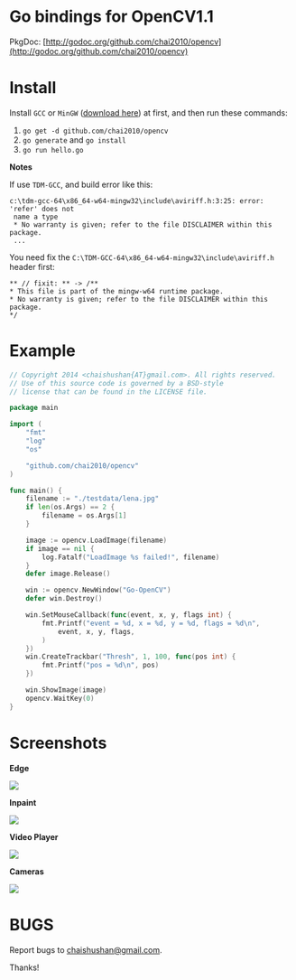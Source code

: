 Go bindings for OpenCV1.1
=========================

PkgDoc: [http://godoc.org/github.com/chai2010/opencv](http://godoc.org/github.com/chai2010/opencv)


Install
=======

Install `GCC` or `MinGW` ([download here](http://tdm-gcc.tdragon.net/download)) at first,
and then run these commands:

1. `go get -d github.com/chai2010/opencv`
2. `go generate` and `go install`
3. `go run hello.go`


**Notes**

If use `TDM-GCC`, and build error like this:

	c:\tdm-gcc-64\x86_64-w64-mingw32\include\aviriff.h:3:25: error: 'refer' does not
	 name a type
	 * No warranty is given; refer to the file DISCLAIMER within this package.
	 ...

You need fix the `C:\TDM-GCC-64\x86_64-w64-mingw32\include\aviriff.h` header first:

	** // fixit: ** -> /**
	* This file is part of the mingw-w64 runtime package.
	* No warranty is given; refer to the file DISCLAIMER within this package.
	*/


Example
=======

```Go
// Copyright 2014 <chaishushan{AT}gmail.com>. All rights reserved.
// Use of this source code is governed by a BSD-style
// license that can be found in the LICENSE file.

package main

import (
	"fmt"
	"log"
	"os"

	"github.com/chai2010/opencv"
)

func main() {
	filename := "./testdata/lena.jpg"
	if len(os.Args) == 2 {
		filename = os.Args[1]
	}

	image := opencv.LoadImage(filename)
	if image == nil {
		log.Fatalf("LoadImage %s failed!", filename)
	}
	defer image.Release()

	win := opencv.NewWindow("Go-OpenCV")
	defer win.Destroy()

	win.SetMouseCallback(func(event, x, y, flags int) {
		fmt.Printf("event = %d, x = %d, y = %d, flags = %d\n",
			event, x, y, flags,
		)
	})
	win.CreateTrackbar("Thresh", 1, 100, func(pos int) {
		fmt.Printf("pos = %d\n", pos)
	})

	win.ShowImage(image)
	opencv.WaitKey(0)
}
```

Screenshots
===========

**Edge**

[![](https://raw.githubusercontent.com/chai2010/opencv/master/examples/screenshot/windows/edge.jpg)](https://github.com/chai2010/opencv/blob/master/examples/edge.go)

**Inpaint**

[![](https://raw.githubusercontent.com/chai2010/opencv/master/examples/screenshot/windows/inpaint.jpg)](https://github.com/chai2010/opencv/blob/master/examples/inpaint.go)

**Video Player**

[![](https://raw.githubusercontent.com/chai2010/opencv/master/examples/screenshot/windows/player.jpg)](https://github.com/chai2010/opencv/blob/master/examples/player.go)

**Cameras**

[![](https://raw.githubusercontent.com/chai2010/opencv/master/examples/screenshot/windows/cam.jpg)](https://github.com/chai2010/opencv/blob/master/examples/cam.go)


BUGS
====

Report bugs to <chaishushan@gmail.com>.

Thanks!
